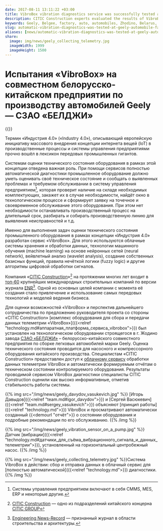 ```yaml
---
date: 2017-08-11 13:11:22 +03:00
title: VibroBox vibration diagnostics service was successfully tested at “Geely” automobile factory in Belarus
description: CITIC Construction experts evaluated the results of VibroBox diagnostics as highly informative and confirmed that the system worked consistently.
keywords: Geely, Belgee, factory, auto, automobiles, Zhodino, Belarus, VibroBox, predictive, maintenance, report, test, vibration, diagnostics
slug: automatic-vibration-diagnostics-was-tested-at-geely-automobile-factory-in-belarus
aliases: [news/automatic-vibration-diagnostics-was-tested-at-geely-automobile-factory-in-belarus]
share:
  image: img/news/geely_collecting_telemetry.jpg
  imageWidth: 1999
  imageHeight: 1500
---
```


# Испытания «VibroBox» на совместном белорусско-китайском предприятии по производству автомобилей Geely — СЗАО «БЕЛДЖИ»
{{<date>}}

Термин «Индустрия 4.0» («Industry 4.0»), описывающий европейскую инициативу массового внедрения концепции интернета вещей (IoT) в производственные процессы и системы управления предприятиями прочно вошёл в лексикон передовых промышленных гигантов.

Системам оценки технического состояния оборудования в рамках этой концепции отведена важная роль. При помощи сервисов полностью автоматической диагностики промышленное оборудование должно уметь оценивать своё техническое состояние и сообщать о выявленных проблемах и требуемом обслуживании в систему управления предприятием[^1], которая проверит наличие на складе необходимых комплектующих, закажет их в случае необходимости, найдёт окно в технологическом процессе и сформирует заявку на точечное и своевременное обслуживание этого оборудования. При этом нет необходимости останавливать производственный процесс на длительный срок, разбирать и собирать производственную линию для выявления неисправностей и т.д.

Именно для выполнения задач оценки технического состояния промышленного оборудования в рамках концепции «Индустрия 4.0» разработан сервис «VibroBox». Для этого используются облачные системы хранения и обработки данных, технологии машинного обучения (machine learning) на основе нейронных сетей (neural network), вейвлетный анализ (wavelet analysis), создание собственных базисных функций, правила нечёткой логики (fuzzy logic) и другие алгоритмы цифровой обработки сигналов.

Компания «[CITIC Construction](http://construction.citic/en/into/index.html)»[^2] на протяжении многих лет входит в [топ-60](http://www.enr.com/toplists/2016-Top-250-International-Contractors1) крупнейших международных строительных  компаний по версии журнала [ENR](http://www.enr.com/)[^3]. Одной из основных целей компании с момента её создания стало привлечение и использование самых передовых технологий и моделей ведения бизнеса.

Для оценки возможностей «VibroBox» и перспектив дальнейшего сотрудничества по предложению руководителя проекта со стороны «CITIC Construction» [комплекс оборудования для сбора и передачи данных телеметрии «VibroBox»]({{<relref "technology.md#аппаратная_платформа_сервиса_vibrobox">}}) был установлен на технологическом оборудовании строящегося в г. Жодино завода [СЗАО «БЕЛДЖИ»](http://belgee.by/) – белорусско-китайского совместного предприятия по сборке легковых автомобилей марки Geely. Оценка технического состояния проводится для насосного и компрессорного оборудования китайского производства. Специалистам «CITIC Construction» предоставлен доступ к [облачному сервису]({{<demourl>}}) обработки данных телеметрии VibroBox и автоматически формируемым отчётам о техническом состоянии контролируемого оборудования. Результаты проводимой сервисом VibroBox диагностики специалисты CITIC Construction оценили как высоко информативные, отметив стабильность работы системы.

{{% img src="/img/news/geely_davydov_vasukevich.jpg" %}}
[Игорь Давыдов]({{<relref "team.md#igor_davydov">}}) и [Сергей Васюкевич]({{<relref "team.md#sergey_vasukevich">}}) объясняют [принцип работы]({{<relref "technology.md">}}) VibroBox и просматривают автоматически созданный {{<demourl "отчёт">}} о состоянии оборудования и подробные рекомендации по его обслуживанию.
{{% /img %}}

{{% img src="/img/news/geely_vibration_sensor_on_a_pump.jpg" %}}
Датчик [вибрации]({{<relref "technology.md#датчики_для_съёма_вибрационного_сигнала_и_данных_телеметрии">}}), установленный на горизонтальный центробежный насос.
{{% /img %}}

{{% img src="/img/news/geely_collecting_telemetry.jpg" %}}Система VibroBox в действии: сбор и отправка данных в облачный сервис для [полностью автоматической]({{<relref "technology.md">}}) диагностики.
{{% /img %}}

[^1]: Системы управления предприятием включают в себя CMMS, MES, ERP и некоторые другие.
[^2]: [CITIC Construction](http://construction.citic/en/into/index.html) — одно из подразделений китайского концерна [CITIC GROUP](http://www.group.citic/wps/portal)
[^3]: [Engineering News-Record](http://www.enr.com/) — признанный журнал в области строительства и архитектуры.

